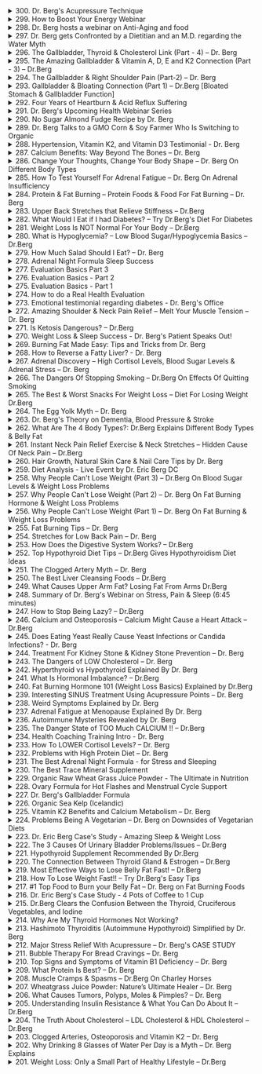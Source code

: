 <details>
<summary>300. Dr. Berg's Acupressure Technique</summary>

<a href="https://www.youtube.com/watch?v=lYTZDk65LtM" target="_blank">
    <img src="https://img.youtube.com/vi/lYTZDk65LtM/maxresdefault.jpg" width="200">
</a>


</details>

<details>
<summary>299. How to Boost Your Energy Webinar</summary>

<a href="https://www.youtube.com/watch?v=lXgIoySzMbY" target="_blank">
    <img src="https://img.youtube.com/vi/lXgIoySzMbY/maxresdefault.jpg" width="200">
</a>


</details>

<details>
<summary>298. Dr. Berg hosts a webinar on Anti-Aging and food</summary>

<a href="https://www.youtube.com/watch?v=faf5SIqhuhE" target="_blank">
    <img src="https://img.youtube.com/vi/faf5SIqhuhE/maxresdefault.jpg" width="200">
</a>


</details>

<details>
<summary>297. Dr. Berg gets Confronted by a Dietitian and an M.D. regarding the Water Myth</summary>

<a href="https://www.youtube.com/watch?v=snxnuf8D0Pc" target="_blank">
    <img src="https://img.youtube.com/vi/snxnuf8D0Pc/maxresdefault.jpg" width="200">
</a>


</details>

<details>
<summary>296. The Gallbladder, Thyroid & Cholesterol Link (Part - 4) – Dr. Berg</summary>

<a href="https://www.youtube.com/watch?v=l3z9pNBFnpM" target="_blank">
    <img src="https://img.youtube.com/vi/l3z9pNBFnpM/maxresdefault.jpg" width="200">
</a>


</details>

<details>
<summary>295. The Amazing Gallbladder & Vitamin A, D, E and K2 Connection (Part - 3) – Dr.Berg</summary>

<a href="https://www.youtube.com/watch?v=fW97Mf-SGBs" target="_blank">
    <img src="https://img.youtube.com/vi/fW97Mf-SGBs/maxresdefault.jpg" width="200">
</a>


</details>

<details>
<summary>294. The Gallbladder & Right Shoulder Pain (Part-2) – Dr. Berg</summary>

<a href="https://www.youtube.com/watch?v=dQ6kPz7FDYY" target="_blank">
    <img src="https://img.youtube.com/vi/dQ6kPz7FDYY/maxresdefault.jpg" width="200">
</a>


</details>

<details>
<summary>293. Gallbladder & Bloating Connection (Part 1) – Dr.Berg [Bloated Stomach & Gallbladder Function]</summary>

<a href="https://www.youtube.com/watch?v=cTT-y7FtUD4" target="_blank">
    <img src="https://img.youtube.com/vi/cTT-y7FtUD4/maxresdefault.jpg" width="200">
</a>


</details>

<details>
<summary>292. Four Years of Heartburn & Acid Reflux Suffering</summary>

<a href="https://www.youtube.com/watch?v=6hgkT1M-jk4" target="_blank">
    <img src="https://img.youtube.com/vi/6hgkT1M-jk4/maxresdefault.jpg" width="200">
</a>


</details>

<details>
<summary>291. Dr. Berg's Upcoming Health Webinar Series</summary>

<a href="https://www.youtube.com/watch?v=NrXpy5me18g" target="_blank">
    <img src="https://img.youtube.com/vi/NrXpy5me18g/maxresdefault.jpg" width="200">
</a>


</details>

<details>
<summary>290. No Sugar Almond Fudge Recipe by Dr. Berg</summary>

<a href="https://www.youtube.com/watch?v=VV9i1yJ1afk" target="_blank">
    <img src="https://img.youtube.com/vi/VV9i1yJ1afk/maxresdefault.jpg" width="200">
</a>


</details>

<details>
<summary>289. Dr. Berg Talks to a GMO Corn & Soy Farmer Who Is Switching to Organic</summary>

<a href="https://www.youtube.com/watch?v=sA6im8XBMy4" target="_blank">
    <img src="https://img.youtube.com/vi/sA6im8XBMy4/maxresdefault.jpg" width="200">
</a>


</details>

<details>
<summary>288. Hypertension, Vitamin K2, and Vitamin D3 Testimonial - Dr. Berg</summary>

<a href="https://www.youtube.com/watch?v=ZpPEIXotGMs" target="_blank">
    <img src="https://img.youtube.com/vi/ZpPEIXotGMs/maxresdefault.jpg" width="200">
</a>


</details>

<details>
<summary>287. Calcium Benefits: Way Beyond The Bones – Dr. Berg</summary>

<a href="https://www.youtube.com/watch?v=MK4Qd3AtzEY" target="_blank">
    <img src="https://img.youtube.com/vi/MK4Qd3AtzEY/maxresdefault.jpg" width="200">
</a>


</details>

<details>
<summary>286. Change Your Thoughts, Change Your Body Shape – Dr. Berg On Different Body Types</summary>

<a href="https://www.youtube.com/watch?v=Zm-aQY7zhEk" target="_blank">
    <img src="https://img.youtube.com/vi/Zm-aQY7zhEk/maxresdefault.jpg" width="200">
</a>


</details>

<details>
<summary>285. How To Test Yourself For Adrenal Fatigue – Dr. Berg On Adrenal Insufficiency</summary>

<a href="https://www.youtube.com/watch?v=VjMhPVi1jzs" target="_blank">
    <img src="https://img.youtube.com/vi/VjMhPVi1jzs/maxresdefault.jpg" width="200">
</a>


</details>

<details>
<summary>284. Protein & Fat Burning – Protein Foods & Food For Fat Burning – Dr. Berg</summary>

<a href="https://www.youtube.com/watch?v=dDgT4gpBZ_w" target="_blank">
    <img src="https://img.youtube.com/vi/dDgT4gpBZ_w/maxresdefault.jpg" width="200">
</a>


</details>

<details>
<summary>283. Upper Back Stretches that Relieve Stiffness – Dr.Berg</summary>

<a href="https://www.youtube.com/watch?v=m7sgclhqyQs" target="_blank">
    <img src="https://img.youtube.com/vi/m7sgclhqyQs/maxresdefault.jpg" width="200">
</a>


</details>

<details>
<summary>282. What Would I Eat if I had Diabetes? – Try Dr.Berg's Diet For Diabetes</summary>

<a href="https://www.youtube.com/watch?v=NQXGXfpV9d0" target="_blank">
    <img src="https://img.youtube.com/vi/NQXGXfpV9d0/maxresdefault.jpg" width="200">
</a>


</details>

<details>
<summary>281. Weight Loss Is NOT Normal For Your Body – Dr.Berg</summary>

<a href="https://www.youtube.com/watch?v=OITqnCimvrg" target="_blank">
    <img src="https://img.youtube.com/vi/OITqnCimvrg/maxresdefault.jpg" width="200">
</a>


</details>

<details>
<summary>280. What is Hypoglycemia? – Low Blood Sugar/Hypoglycemia Basics – Dr.Berg</summary>

<a href="https://www.youtube.com/watch?v=ZfSlQJk59Ng" target="_blank">
    <img src="https://img.youtube.com/vi/ZfSlQJk59Ng/maxresdefault.jpg" width="200">
</a>


</details>

<details>
<summary>279. How Much Salad Should I Eat? – Dr. Berg</summary>

<a href="https://www.youtube.com/watch?v=-fjA5TbSS8I" target="_blank">
    <img src="https://img.youtube.com/vi/-fjA5TbSS8I/maxresdefault.jpg" width="200">
</a>


</details>

<details>
<summary>278. Adrenal Night Formula Sleep Success</summary>

<a href="https://www.youtube.com/watch?v=a4Kcg6hZH98" target="_blank">
    <img src="https://img.youtube.com/vi/a4Kcg6hZH98/maxresdefault.jpg" width="200">
</a>


</details>

<details>
<summary>277. Evaluation Basics Part 3</summary>

<a href="https://www.youtube.com/watch?v=NNn0W86ar24" target="_blank">
    <img src="https://img.youtube.com/vi/NNn0W86ar24/maxresdefault.jpg" width="200">
</a>


</details>

<details>
<summary>276. Evaluation Basics - Part 2</summary>

<a href="https://www.youtube.com/watch?v=Jc778563swg" target="_blank">
    <img src="https://img.youtube.com/vi/Jc778563swg/maxresdefault.jpg" width="200">
</a>


</details>

<details>
<summary>275. Evaluation Basics - Part 1</summary>

<a href="https://www.youtube.com/watch?v=YQEpSd1Uhgo" target="_blank">
    <img src="https://img.youtube.com/vi/YQEpSd1Uhgo/maxresdefault.jpg" width="200">
</a>


</details>

<details>
<summary>274. How to do a Real Health Evaluation</summary>

<a href="https://www.youtube.com/watch?v=9rjpz4nwo4g" target="_blank">
    <img src="https://img.youtube.com/vi/9rjpz4nwo4g/maxresdefault.jpg" width="200">
</a>


</details>

<details>
<summary>273. Emotional testimonial regarding diabetes - Dr. Berg's Office</summary>

<a href="https://www.youtube.com/watch?v=UXMJV4H0oi4" target="_blank">
    <img src="https://img.youtube.com/vi/UXMJV4H0oi4/maxresdefault.jpg" width="200">
</a>


</details>

<details>
<summary>272. Amazing Shoulder & Neck Pain Relief – Melt Your Muscle Tension – Dr. Berg</summary>

<a href="https://www.youtube.com/watch?v=WzljxDgJ2h8" target="_blank">
    <img src="https://img.youtube.com/vi/WzljxDgJ2h8/maxresdefault.jpg" width="200">
</a>


</details>

<details>
<summary>271. Is Ketosis Dangerous? – Dr.Berg</summary>

<a href="https://www.youtube.com/watch?v=_434ERRbkj8" target="_blank">
    <img src="https://img.youtube.com/vi/_434ERRbkj8/maxresdefault.jpg" width="200">
</a>


</details>

<details>
<summary>270. Weight Loss & Sleep Success - Dr. Berg's Patient Speaks Out!</summary>

<a href="https://www.youtube.com/watch?v=0W_4_nfF2Mo" target="_blank">
    <img src="https://img.youtube.com/vi/0W_4_nfF2Mo/maxresdefault.jpg" width="200">
</a>


</details>

<details>
<summary>269. Burning Fat Made Easy: Tips and Tricks from Dr. Berg</summary>

<a href="https://www.youtube.com/watch?v=tF7pmUmyzTk" target="_blank">
    <img src="https://img.youtube.com/vi/tF7pmUmyzTk/maxresdefault.jpg" width="200">
</a>


</details>

<details>
<summary>268. How to Reverse a Fatty Liver? - Dr. Berg</summary>

<a href="https://www.youtube.com/watch?v=qSmFYbsQRio" target="_blank">
    <img src="https://img.youtube.com/vi/qSmFYbsQRio/maxresdefault.jpg" width="200">
</a>


</details>

<details>
<summary>267. Adrenal Discovery – High Cortisol Levels, Blood Sugar Levels & Adrenal Stress – Dr. Berg</summary>

<a href="https://www.youtube.com/watch?v=Z9FWsmmxO7c" target="_blank">
    <img src="https://img.youtube.com/vi/Z9FWsmmxO7c/maxresdefault.jpg" width="200">
</a>


</details>

<details>
<summary>266. The Dangers Of Stopping Smoking – Dr.Berg On Effects Of Quitting Smoking</summary>

<a href="https://www.youtube.com/watch?v=uQP3Gq-IGbA" target="_blank">
    <img src="https://img.youtube.com/vi/uQP3Gq-IGbA/maxresdefault.jpg" width="200">
</a>


</details>

<details>
<summary>265. The Best & Worst Snacks For Weight Loss – Diet For Losing Weight Dr.Berg</summary>

<a href="https://www.youtube.com/watch?v=WFELadMuPEM" target="_blank">
    <img src="https://img.youtube.com/vi/WFELadMuPEM/maxresdefault.jpg" width="200">
</a>


</details>

<details>
<summary>264. The Egg Yolk Myth – Dr. Berg</summary>

<a href="https://www.youtube.com/watch?v=oerYACBHkuI" target="_blank">
    <img src="https://img.youtube.com/vi/oerYACBHkuI/maxresdefault.jpg" width="200">
</a>


</details>

<details>
<summary>263. Dr. Berg's Theory on Dementia, Blood Pressure & Stroke</summary>

<a href="https://www.youtube.com/watch?v=dq2herNm4Pc" target="_blank">
    <img src="https://img.youtube.com/vi/dq2herNm4Pc/maxresdefault.jpg" width="200">
</a>


</details>

<details>
<summary>262. What Are The 4 Body Types?: Dr.Berg Explains Different Body Types & Belly Fat</summary>

<a href="https://www.youtube.com/watch?v=s54ioy8f7ek" target="_blank">
    <img src="https://img.youtube.com/vi/s54ioy8f7ek/maxresdefault.jpg" width="200">
</a>


</details>

<details>
<summary>261. Instant Neck Pain Relief Exercise & Neck Stretches – Hidden Cause Of Neck Pain – Dr.Berg</summary>

<a href="https://www.youtube.com/watch?v=6hXu6pvObOY" target="_blank">
    <img src="https://img.youtube.com/vi/6hXu6pvObOY/maxresdefault.jpg" width="200">
</a>


</details>

<details>
<summary>260. Hair Growth, Natural Skin Care & Nail Care Tips by Dr. Berg</summary>

<a href="https://www.youtube.com/watch?v=jeyJBosIOY0" target="_blank">
    <img src="https://img.youtube.com/vi/jeyJBosIOY0/maxresdefault.jpg" width="200">
</a>


</details>

<details>
<summary>259. Diet Analysis - Live Event by Dr. Eric Berg DC</summary>

<a href="https://www.youtube.com/watch?v=tp9aDjj68bE" target="_blank">
    <img src="https://img.youtube.com/vi/tp9aDjj68bE/maxresdefault.jpg" width="200">
</a>


</details>

<details>
<summary>258. Why People Can't Lose Weight (Part 3) – Dr.Berg On Blood Sugar Levels & Weight Loss Problems</summary>

<a href="https://www.youtube.com/watch?v=7Q0p-PBF8qk" target="_blank">
    <img src="https://img.youtube.com/vi/7Q0p-PBF8qk/maxresdefault.jpg" width="200">
</a>


</details>

<details>
<summary>257. Why People Can't Lose Weight (Part 2) – Dr. Berg On Fat Burning Hormone & Weight Loss Problems</summary>

<a href="https://www.youtube.com/watch?v=bFUwenZw1nM" target="_blank">
    <img src="https://img.youtube.com/vi/bFUwenZw1nM/maxresdefault.jpg" width="200">
</a>


</details>

<details>
<summary>256. Why People Can't Lose Weight (Part 1) – Dr. Berg On Fat Burning & Weight Loss Problems</summary>

<a href="https://www.youtube.com/watch?v=Xc1pJ6V3kaI" target="_blank">
    <img src="https://img.youtube.com/vi/Xc1pJ6V3kaI/maxresdefault.jpg" width="200">
</a>


</details>

<details>
<summary>255. Fat Burning Tips – Dr. Berg</summary>

<a href="https://www.youtube.com/watch?v=3EjewGL3fm8" target="_blank">
    <img src="https://img.youtube.com/vi/3EjewGL3fm8/maxresdefault.jpg" width="200">
</a>


</details>

<details>
<summary>254. Stretches for Low Back Pain – Dr. Berg</summary>

<a href="https://www.youtube.com/watch?v=sqTTP1FrkvI" target="_blank">
    <img src="https://img.youtube.com/vi/sqTTP1FrkvI/maxresdefault.jpg" width="200">
</a>


</details>

<details>
<summary>253. How Does the Digestive System Works? – Dr.Berg</summary>

<a href="https://www.youtube.com/watch?v=tKIU92zbg20" target="_blank">
    <img src="https://img.youtube.com/vi/tKIU92zbg20/maxresdefault.jpg" width="200">
</a>


</details>

<details>
<summary>252. Top Hypothyroid Diet Tips – Dr.Berg Gives Hypothyroidism Diet Ideas</summary>

<a href="https://www.youtube.com/watch?v=G60dFeUsy3Y" target="_blank">
    <img src="https://img.youtube.com/vi/G60dFeUsy3Y/maxresdefault.jpg" width="200">
</a>


</details>

<details>
<summary>251. The Clogged Artery Myth – Dr. Berg</summary>

<a href="https://www.youtube.com/watch?v=W5RkNboD-Js" target="_blank">
    <img src="https://img.youtube.com/vi/W5RkNboD-Js/maxresdefault.jpg" width="200">
</a>


</details>

<details>
<summary>250. The Best Liver Cleansing Foods – Dr.Berg</summary>

<a href="https://www.youtube.com/watch?v=ekN-SSAtUYg" target="_blank">
    <img src="https://img.youtube.com/vi/ekN-SSAtUYg/maxresdefault.jpg" width="200">
</a>


</details>

<details>
<summary>249. What Causes Upper Arm Fat? Losing Fat From Arms Dr.Berg</summary>

<a href="https://www.youtube.com/watch?v=EIyNBO8-KTg" target="_blank">
    <img src="https://img.youtube.com/vi/EIyNBO8-KTg/maxresdefault.jpg" width="200">
</a>


</details>

<details>
<summary>248. Summary of Dr. Berg's Webinar on Stress, Pain & Sleep (6:45 minutes)</summary>

<a href="https://www.youtube.com/watch?v=fMOFwsZFfzg" target="_blank">
    <img src="https://img.youtube.com/vi/fMOFwsZFfzg/maxresdefault.jpg" width="200">
</a>


</details>

<details>
<summary>247. How to Stop Being Lazy? – Dr.Berg</summary>

<a href="https://www.youtube.com/watch?v=zdU_EVb5xsc" target="_blank">
    <img src="https://img.youtube.com/vi/zdU_EVb5xsc/maxresdefault.jpg" width="200">
</a>


</details>

<details>
<summary>246. Calcium and Osteoporosis – Calcium Might Cause a Heart Attack – Dr.Berg</summary>

<a href="https://www.youtube.com/watch?v=MJfn32avPO0" target="_blank">
    <img src="https://img.youtube.com/vi/MJfn32avPO0/maxresdefault.jpg" width="200">
</a>


</details>

<details>
<summary>245. Does Eating Yeast Really Cause Yeast Infections or Candida Infections? - Dr. Berg</summary>

<a href="https://www.youtube.com/watch?v=GbjvV3pUktM" target="_blank">
    <img src="https://img.youtube.com/vi/GbjvV3pUktM/maxresdefault.jpg" width="200">
</a>


</details>

<details>
<summary>244. Treatment For Kidney Stone & Kidney Stone Prevention – Dr. Berg</summary>

<a href="https://www.youtube.com/watch?v=G393YHryidg" target="_blank">
    <img src="https://img.youtube.com/vi/G393YHryidg/maxresdefault.jpg" width="200">
</a>


</details>

<details>
<summary>243. The Dangers of LOW Cholesterol – Dr. Berg</summary>

<a href="https://www.youtube.com/watch?v=XmIxmgV73kQ" target="_blank">
    <img src="https://img.youtube.com/vi/XmIxmgV73kQ/maxresdefault.jpg" width="200">
</a>


</details>

<details>
<summary>242. Hyperthyroid vs Hypothyroid Explained By Dr. Berg</summary>

<a href="https://www.youtube.com/watch?v=4koooXfskJQ" target="_blank">
    <img src="https://img.youtube.com/vi/4koooXfskJQ/maxresdefault.jpg" width="200">
</a>


</details>

<details>
<summary>241. What Is Hormonal Imbalance? – Dr.Berg</summary>

<a href="https://www.youtube.com/watch?v=fuxn_tzNMKE" target="_blank">
    <img src="https://img.youtube.com/vi/fuxn_tzNMKE/maxresdefault.jpg" width="200">
</a>


</details>

<details>
<summary>240. Fat Burning Hormone 101 (Weight Loss Basics) Explained by Dr.Berg</summary>

<a href="https://www.youtube.com/watch?v=BvCdGhj7zCI" target="_blank">
    <img src="https://img.youtube.com/vi/BvCdGhj7zCI/maxresdefault.jpg" width="200">
</a>


</details>

<details>
<summary>239. Interesting SINUS Treatment Using Acupressure Points – Dr. Berg</summary>

<a href="https://www.youtube.com/watch?v=IQvaoS3Z_E4" target="_blank">
    <img src="https://img.youtube.com/vi/IQvaoS3Z_E4/maxresdefault.jpg" width="200">
</a>


</details>

<details>
<summary>238. Weird Symptoms Explained by Dr. Berg</summary>

<a href="https://www.youtube.com/watch?v=QQ2Eg_WzVnE" target="_blank">
    <img src="https://img.youtube.com/vi/QQ2Eg_WzVnE/maxresdefault.jpg" width="200">
</a>


</details>

<details>
<summary>237. Adrenal Fatigue at Menopause Explained By Dr. Berg</summary>

<a href="https://www.youtube.com/watch?v=X4uojf4y72Q" target="_blank">
    <img src="https://img.youtube.com/vi/X4uojf4y72Q/maxresdefault.jpg" width="200">
</a>


</details>

<details>
<summary>236. Autoimmune Mysteries Revealed by Dr. Berg</summary>

<a href="https://www.youtube.com/watch?v=oNa9Q_7sQgs" target="_blank">
    <img src="https://img.youtube.com/vi/oNa9Q_7sQgs/maxresdefault.jpg" width="200">
</a>


</details>

<details>
<summary>235. The Danger State of TOO Much CALCIUM !! – Dr.Berg</summary>

<a href="https://www.youtube.com/watch?v=wFjuHpnCrZA" target="_blank">
    <img src="https://img.youtube.com/vi/wFjuHpnCrZA/maxresdefault.jpg" width="200">
</a>


</details>

<details>
<summary>234. Health Coaching Training Intro - Dr. Berg</summary>

<a href="https://www.youtube.com/watch?v=U5J2vzrF3A0" target="_blank">
    <img src="https://img.youtube.com/vi/U5J2vzrF3A0/maxresdefault.jpg" width="200">
</a>


</details>

<details>
<summary>233. How To LOWER Cortisol Levels? – Dr. Berg</summary>

<a href="https://www.youtube.com/watch?v=L2fKo_dbXS0" target="_blank">
    <img src="https://img.youtube.com/vi/L2fKo_dbXS0/maxresdefault.jpg" width="200">
</a>


</details>

<details>
<summary>232. Problems with High Protein Diet – Dr. Berg</summary>

<a href="https://www.youtube.com/watch?v=uVrGbG3CJk8" target="_blank">
    <img src="https://img.youtube.com/vi/uVrGbG3CJk8/maxresdefault.jpg" width="200">
</a>


</details>

<details>
<summary>231. The Best Adrenal Night Formula - for Stress and Sleeping</summary>

<a href="https://www.youtube.com/watch?v=Gb5SvAJtM9Q" target="_blank">
    <img src="https://img.youtube.com/vi/Gb5SvAJtM9Q/maxresdefault.jpg" width="200">
</a>


</details>

<details>
<summary>230. The Best Trace Mineral Supplement</summary>

<a href="https://www.youtube.com/watch?v=_aqhLE5D7X8" target="_blank">
    <img src="https://img.youtube.com/vi/_aqhLE5D7X8/maxresdefault.jpg" width="200">
</a>


</details>

<details>
<summary>229. Organic Raw Wheat Grass Juice Powder - The Ultimate in Nutrition</summary>

<a href="https://www.youtube.com/watch?v=QVYqkQES3kA" target="_blank">
    <img src="https://img.youtube.com/vi/QVYqkQES3kA/maxresdefault.jpg" width="200">
</a>


</details>

<details>
<summary>228. Ovary Formula for Hot Flashes and Menstrual Cycle Support</summary>

<a href="https://www.youtube.com/watch?v=0CnyOsekRZo" target="_blank">
    <img src="https://img.youtube.com/vi/0CnyOsekRZo/maxresdefault.jpg" width="200">
</a>


</details>

<details>
<summary>227. Dr. Berg's Gallbladder Formula</summary>

<a href="https://www.youtube.com/watch?v=68_cZVQFx7M" target="_blank">
    <img src="https://img.youtube.com/vi/68_cZVQFx7M/maxresdefault.jpg" width="200">
</a>


</details>

<details>
<summary>226. Organic Sea Kelp (Icelandic)</summary>

<a href="https://www.youtube.com/watch?v=j_S1oFacWPQ" target="_blank">
    <img src="https://img.youtube.com/vi/j_S1oFacWPQ/maxresdefault.jpg" width="200">
</a>


</details>

<details>
<summary>225. Vitamin K2 Benefits and Calcium Metabolism – Dr. Berg</summary>

<a href="https://www.youtube.com/watch?v=HqqJYG0BuUE" target="_blank">
    <img src="https://img.youtube.com/vi/HqqJYG0BuUE/maxresdefault.jpg" width="200">
</a>


</details>

<details>
<summary>224. Problems Being A Vegetarian – Dr. Berg on Downsides of Vegetarian Diets</summary>

<a href="https://www.youtube.com/watch?v=oPePR7Q-byQ" target="_blank">
    <img src="https://img.youtube.com/vi/oPePR7Q-byQ/maxresdefault.jpg" width="200">
</a>


</details>

<details>
<summary>223. Dr. Eric Berg Case's Study - Amazing Sleep & Weight Loss</summary>

<a href="https://www.youtube.com/watch?v=29fKwR6ygss" target="_blank">
    <img src="https://img.youtube.com/vi/29fKwR6ygss/maxresdefault.jpg" width="200">
</a>


</details>

<details>
<summary>222. The 3 Causes Of Urinary Bladder Problems/Issues – Dr.Berg</summary>

<a href="https://www.youtube.com/watch?v=6NNr3jorkcg" target="_blank">
    <img src="https://img.youtube.com/vi/6NNr3jorkcg/maxresdefault.jpg" width="200">
</a>


</details>

<details>
<summary>221. Hypothyroid Supplement Recommended By Dr.Berg</summary>

<a href="https://www.youtube.com/watch?v=0afoYx_PrZw" target="_blank">
    <img src="https://img.youtube.com/vi/0afoYx_PrZw/maxresdefault.jpg" width="200">
</a>


</details>

<details>
<summary>220. The Connection Between Thyroid Gland & Estrogen – Dr.Berg</summary>

<a href="https://www.youtube.com/watch?v=GgfWsp0hqYc" target="_blank">
    <img src="https://img.youtube.com/vi/GgfWsp0hqYc/maxresdefault.jpg" width="200">
</a>


</details>

<details>
<summary>219. Most Effective Ways to Lose Belly Fat Fast! – Dr.Berg</summary>

<a href="https://www.youtube.com/watch?v=haY8Q72hgI8" target="_blank">
    <img src="https://img.youtube.com/vi/haY8Q72hgI8/maxresdefault.jpg" width="200">
</a>


</details>

<details>
<summary>218. How To Lose Weight Fast!! – Try Dr.Berg's Easy Tips</summary>

<a href="https://www.youtube.com/watch?v=49wFC02H6YQ" target="_blank">
    <img src="https://img.youtube.com/vi/49wFC02H6YQ/maxresdefault.jpg" width="200">
</a>


</details>

<details>
<summary>217. #1 Top Food to Burn your Belly Fat – Dr. Berg on Fat Burning Foods</summary>

<a href="https://www.youtube.com/watch?v=k0J1UXUqVrU" target="_blank">
    <img src="https://img.youtube.com/vi/k0J1UXUqVrU/maxresdefault.jpg" width="200">
</a>


</details>

<details>
<summary>216. Dr. Eric Berg's Case Study - 4 Pots of Coffee to 1 Cup</summary>

<a href="https://www.youtube.com/watch?v=ahtcJFB46eM" target="_blank">
    <img src="https://img.youtube.com/vi/ahtcJFB46eM/maxresdefault.jpg" width="200">
</a>


</details>

<details>
<summary>215. Dr.Berg Clears the Confusion Between the Thyroid, Cruciferous Vegetables, and Iodine</summary>

<a href="https://www.youtube.com/watch?v=d02wQEm0xDo" target="_blank">
    <img src="https://img.youtube.com/vi/d02wQEm0xDo/maxresdefault.jpg" width="200">
</a>


</details>

<details>
<summary>214. Why Are My Thyroid Hormones Not Working?</summary>

<a href="https://www.youtube.com/watch?v=vXPy2X73JiE" target="_blank">
    <img src="https://img.youtube.com/vi/vXPy2X73JiE/maxresdefault.jpg" width="200">
</a>


</details>

<details>
<summary>213. Hashimoto Thyroiditis (Autoimmune Hypothyroid) Simplified by Dr. Berg</summary>

<a href="https://www.youtube.com/watch?v=LS3kG9Snu0w" target="_blank">
    <img src="https://img.youtube.com/vi/LS3kG9Snu0w/maxresdefault.jpg" width="200">
</a>


</details>

<details>
<summary>212. Major Stress Relief With Acupressure – Dr. Berg's CASE STUDY</summary>

<a href="https://www.youtube.com/watch?v=LAP9K0IKyxk" target="_blank">
    <img src="https://img.youtube.com/vi/LAP9K0IKyxk/maxresdefault.jpg" width="200">
</a>


</details>

<details>
<summary>211. Bubble Therapy For Bread Cravings – Dr. Berg</summary>

<a href="https://www.youtube.com/watch?v=smrXHDqrGkI" target="_blank">
    <img src="https://img.youtube.com/vi/smrXHDqrGkI/maxresdefault.jpg" width="200">
</a>


</details>

<details>
<summary>210. Top Signs and Symptoms of Vitamin B1 Deficiency – Dr. Berg</summary>

<a href="https://www.youtube.com/watch?v=mk2QMLT4CNU" target="_blank">
    <img src="https://img.youtube.com/vi/mk2QMLT4CNU/maxresdefault.jpg" width="200">
</a>


</details>

<details>
<summary>209. What Protein Is Best? – Dr. Berg</summary>

<a href="https://www.youtube.com/watch?v=zgYAJqOeYRk" target="_blank">
    <img src="https://img.youtube.com/vi/zgYAJqOeYRk/maxresdefault.jpg" width="200">
</a>


</details>

<details>
<summary>208. Muscle Cramps & Spasms – Dr.Berg On Charley Horses</summary>

<a href="https://www.youtube.com/watch?v=JKmHSqjFFUk" target="_blank">
    <img src="https://img.youtube.com/vi/JKmHSqjFFUk/maxresdefault.jpg" width="200">
</a>


</details>

<details>
<summary>207. Wheatgrass Juice Powder: Nature’s Ultimate Healer – Dr. Berg</summary>

<a href="https://www.youtube.com/watch?v=onL7b7tHyz8" target="_blank">
    <img src="https://img.youtube.com/vi/onL7b7tHyz8/maxresdefault.jpg" width="200">
</a>


</details>

<details>
<summary>206. What Causes Tumors, Polyps, Moles & Pimples? – Dr. Berg</summary>

<a href="https://www.youtube.com/watch?v=vYahIgkrp6c" target="_blank">
    <img src="https://img.youtube.com/vi/vYahIgkrp6c/maxresdefault.jpg" width="200">
</a>


</details>

<details>
<summary>205. Understanding Insulin Resistance & What You Can Do About It – Dr.Berg</summary>

<a href="https://www.youtube.com/watch?v=iTjDi2ZO0n8" target="_blank">
    <img src="https://img.youtube.com/vi/iTjDi2ZO0n8/maxresdefault.jpg" width="200">
</a>


</details>

<details>
<summary>204. The Truth About Cholesterol – LDL Cholesterol & HDL Cholesterol – Dr.Berg</summary>

<a href="https://www.youtube.com/watch?v=C6SVB99mJHA" target="_blank">
    <img src="https://img.youtube.com/vi/C6SVB99mJHA/maxresdefault.jpg" width="200">
</a>


</details>

<details>
<summary>203. Clogged Arteries, Osteoporosis and Vitamin K2 – Dr. Berg</summary>

<a href="https://www.youtube.com/watch?v=-gei4_8ZAvo" target="_blank">
    <img src="https://img.youtube.com/vi/-gei4_8ZAvo/maxresdefault.jpg" width="200">
</a>


</details>

<details>
<summary>202. Why Drinking 8 Glasses of Water Per Day is a Myth – Dr. Berg Explains</summary>

<a href="https://www.youtube.com/watch?v=ae4wZ79GzGU" target="_blank">
    <img src="https://img.youtube.com/vi/ae4wZ79GzGU/maxresdefault.jpg" width="200">
</a>


</details>

<details>
<summary>201. Weight Loss: Only a Small Part of Healthy Lifestyle – Dr.Berg</summary>

<a href="https://www.youtube.com/watch?v=q1Ja0Y27DKQ" target="_blank">
    <img src="https://img.youtube.com/vi/q1Ja0Y27DKQ/maxresdefault.jpg" width="200">
</a>


</details>

